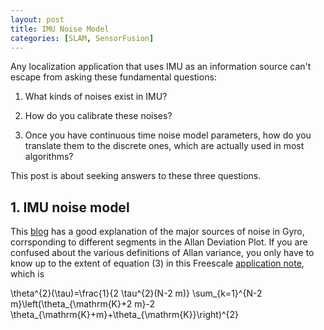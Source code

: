 ```yaml
---
layout: post
title: IMU Noise Model
categories: [SLAM, SensorFusion]
---
```


Any localization application that uses IMU as an information source can't escape from asking these fundamental questions:

1. What kinds of noises exist in IMU?

2. How do you calibrate these noises?

3. Once you have continuous time noise model parameters, how do you translate them to the discrete ones, which are actually used in most algorithms?

This post is about seeking answers to these three questions.

## 1. IMU noise model

This [blog](https://www.numerickly.com/2019/10/03/allan-variance-and-its-use-in-characterizing-inertial-measurement-unit-errors/) has a good explanation of the major sources of noise in Gyro, corrsponding to different segments in the Allan Deviation Plot. If you are confused about the various definitions of Allan variance, you only have to know up to the extent of equation (3) in this Freescale [application note](https://www.nxp.com/docs/en/application-note/AN5087.pdf), which is 

\theta^{2}(\tau)=\frac{1}{2 \tau^{2}(N-2 m)} \sum_{k=1}^{N-2 m}\left(\theta_{\mathrm{K}+2 m}-2 \theta_{\mathrm{K}+m}+\theta_{\mathrm{K}}\right)^{2}

